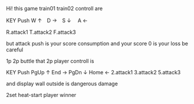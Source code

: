 Hi! this game train01 train02 controll are  

KEY Push W ↑　D →　S ↓　 A ←   

R.attack1 T.attack2 F.attack3

but attack push is your score consumption
and your score 0 is your loss be careful

1p 2p buttle that 2p player controll is

KEY Push PgUp ↑  End →  PgDn ↓  Home ←
2.attack1 3.attack2 5.attack3

 and display wall outside is dangerous damage

 2set heat-start player winner
